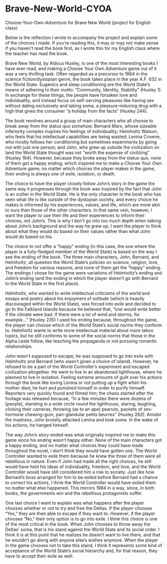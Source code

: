 # Brave-New-World-CYOA
Choose-Your-Own-Adventure for Brave New World (project for English class)  

Below is the reflection I wrote to accompany the project and explain some of the choices I made. If you're reading this, it may or may not make sense if you haven't read the book first, as I wrote this for my English class where the teacher has read the book.  

  Brave New World, by Aldous Huxley, is one of the most interesting books I have ever read, and making a Choose Your Own Adventure game out of it was a very thrilling task. Often regarded as a precursor to 1984 in the science fiction/dystopian genre, the book takes place in the year A.F. 632 in the World State. Eugenics and sleep conditioning are the World State’s means of adhering to their motto: “Community, Identity, Stability” (Huxley 1). In exchange for these things, the people have forsaken love and individuality, and instead focus on self-serving pleasures like having sex without dating exclusively and taking soma, a pleasure-inducing drug with a high that gives the consumer “a holiday from the facts” (Huxley 244).  

  The book revolves around a group of main characters who all choose to break away from the status quo somehow: Bernard Marx, whose sizeable inferiority complex inspires his feelings of individuality; Helmholtz Watson, who feels that his intellectual capabilities are being wasted; Lenina Crowne, who mostly follows her conditioning but sometimes experiments by going out with just one person; and John, who grew up outside the civilization on land the World State thought was not “worth the expense of civilizing” (Huxley 164). However, because they broke away from the status quo, none of them got a happy ending, which inspired me to make a Choose Your Own Adventure game; no matter which choices the player makes in the game, their ending is always one of exile, isolation, or death.  
 
  The choice to have the player closely follow John’s story in the game the same way it progresses through the book was inspired by the fact that John is an outlier in the World State. He is the only character in the book who has seen what life is like outside of the dystopian society, and every choice he makes is informed by his experiences, values, and life, which are more akin to ours than those of the other characters. In that same vein, however, I want the player to use their life and their experiences to inform their choices, not John’s. This is why I don’t go into too much depth when talking about John’s background and the way he grew up; I want the player to think about what they would do based on their values rather than what John would do based on his.  
  
  The choice to not offer a “happy” ending (in this case, the one where the player is a fully-fledged member of the World State) is based on the way I see the ending of the book. The three main characters, John, Bernard, and Helmholtz, all question the World State’s policies on science, religion, love, and freedom for various reasons, and none of them get the “happy” ending. The endings I chose for the game were variations of Helmholtz’s ending and John’s ending (and the ending in which the player doesn’t go with Bernard to the World State in the first place).  
  
  Helmholtz, who wanted to write intellectual criticisms of the world and essays and poetry about his enjoyment of solitude (which is heavily discouraged within the World State), was forced into exile and decided to go to the Falkland Islands because he believed that, “one would write better if the climate were bad. If there were a lot of wind and storms, for example…” (Huxley 235) I used his ending because, throughout the game, the player can choose which of the World State’s social norms they conform to. Helmholtz wants to write more intellectual material about more taboo topics, but he still conforms to some of the social norms that those in the Alpha caste follow, like teaching the propaganda or not pursuing romantic relationships.  
  
  John wasn’t supposed to escape; he was supposed to go into exile with Helmholtz and Bernard (who wasn’t given a choice of island). However, he refused to be a part of the World Controller’s experiment and escaped civilization altogether. He went to live in an abandoned lighthouse, where he planned to live in isolation. Feeling extreme amounts of guilt over his actions through the book like loving Lenina or not putting up a fight when his mother died, he hurt and punished himself in order to purify himself. Reporters very quickly found and filmed him; the chaos started after the footage was released because, “In a few minutes there were dozens of [people], standing in a wide circle round the lighthouse, staring, laughing, clicking their cameras, throwing (as to an ape) peanuts, packets of sex-hormone chewing-gum, pan-glandular petits beurres” (Huxley 262). Amidst the madness, John brutally attacked Lenina and took soma. In the wake of his actions, he hanged himself.  
  
  The way John’s story ended was what originally inspired me to make this game since his ending wasn’t happy either. None of the main characters got a happy ending, and no matter what choices they could have made throughout the novel, I don’t think they would have gotten one. The World Controller wanted to exile them because he knew the three of them were all rebellious in nature. Even if John had made all the right choices, he still would have held his ideas of individuality, freedom, and love, and the World Controller would have still considered him a risk to society. Just like how Bernard’s boss arranged for him to be exiled before Bernard had a chance to correct his actions, I think the World Controller would have exiled them no matter what else happened. This mirrors 1984 in a way, since, in both books, the governments win and the rebellious protagonists suffer.  
  
  One last choice I want to explain was what happens after the player chooses whether or not to try and free the Deltas. If the player chooses “Yes,” they are then able to escape if they want to. However, if the player chooses “No,” their only option is to go into exile. I think this choice is one of the most critical in the book. When John chooses to throw away the Deltas’ soma, that is his stand against the World State and its social order. I think it is at this point that he realizes he doesn’t want to live there, and that he wouldn’t go along with anyone else’s wishes anymore. When the player in the game chooses not to take this stand, I think it represents some kind of acceptance of the World State’s social hierarchy and, for that reason, they have to accept their exile as well. 

